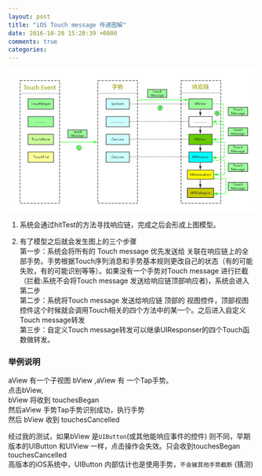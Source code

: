 ```yaml
---
layout: post
title: "iOS Touch message 传递图解"
date: 2016-10-20 15:20:39 +0800
comments: true
categories: 
---
```

<!--more-->
![](/pics/TouchMessage.png)



1. 系统会通过hitTest的方法寻找响应链，完成之后会形成上图模型。

2. 有了模型之后就会发生图上的三个步骤  
第一步：系统会将所有的 Touch message 优先发送给 关联在响应链上的全部手势。手势根据Touch序列消息和手势基本规则更改自己的状态（有的可能失败，有的可能识别等等）。如果没有一个手势对Touch message 进行拦截（拦截:系统不会将Touch message 发送给响应链顶部响应者)，系统会进入第二步  
第二步：系统将Touch message 发送给响应链 顶部的 视图控件，顶部视图控件这个时候就会调用Touch相关的四个方法中的某一个。之后进入自定义Touch message转发  
第三步：自定义Touch message转发可以继承UIResponser的四个Touch函数做转发。

### 举例说明

aView 有一个子视图 bView ,aView 有 一个Tap手势。  
点击bView,   
bView 将收到 touchesBegan  
然后aView 手势Tap手势识别成功，执行手势   
然后 bView 收到 touchesCancelled  

经过我的测试，如果bView 是`UIButton`(或其他能响应事件的控件) 则不同，早期版本的UIButton 和UIView 一样，点击操作会失效。只会收到touchesBegan touchesCancelled  
高版本的iOS系统中，UIButton 内部估计也是使用手势，`不会被其他手势截断` (猜测)


